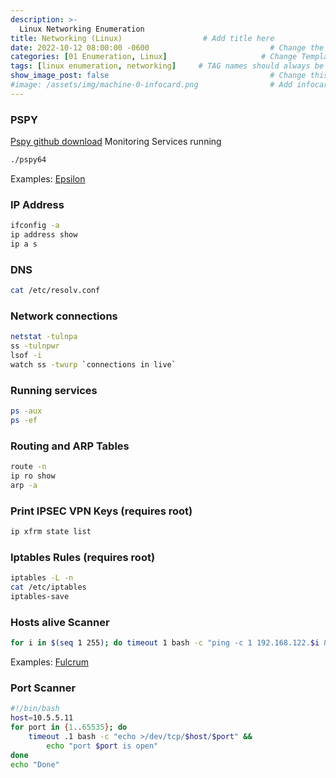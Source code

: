 ```yaml
---
description: >-
  Linux Networking Enumeration
title: Networking (Linux)                  # Add title here
date: 2022-10-12 08:00:00 -0600                           # Change the date to match completion date
categories: [01 Enumeration, Linux]                     # Change Templates to Writeup
tags: [linux enumeration, networking]     # TAG names should always be lowercase; replace template with writeup, and add relevant tags
show_image_post: false                                    # Change this to true
#image: /assets/img/machine-0-infocard.png                # Add infocard image here for post preview image
---
```

### PSPY
[Pspy github download](https://github.com/DominicBreuker/pspy)
Monitoring Services running
```bash
./pspy64
```
Examples:
[Epsilon](https://shuciran.github.io/posts/Epsilon/#fnref:pspy)
### IP Address
```bash
ifconfig -a
ip address show
ip a s
```

### DNS
```bash
cat /etc/resolv.conf
```

### Network connections
```bash
netstat -tulnpa
ss -tulnpwr
lsof -i
watch ss -twurp `connections in live`
```

### Running services
```bash
ps -aux
ps -ef
```

### Routing and ARP Tables
```bash
route -n
ip ro show
arp -a 
```

### Print IPSEC VPN Keys (requires root)
```bash
ip xfrm state list
```

### Iptables Rules (requires root)
```bash
iptables -L -n
cat /etc/iptables
iptables-save
```

### Hosts alive Scanner
```bash
for i in $(seq 1 255); do timeout 1 bash -c "ping -c 1 192.168.122.$i &>/dev/null" && echo "[+] IP 192.168.122.$i active" ; done
```
Examples:
[Fulcrum](https://shuciran.github.io/posts/Fulcrum/#fnref:hosts-scanner)


### Port Scanner
```bash
#!/bin/bash
host=10.5.5.11
for port in {1..65535}; do
    timeout .1 bash -c "echo >/dev/tcp/$host/$port" &&
        echo "port $port is open"
done
echo "Done"
```

